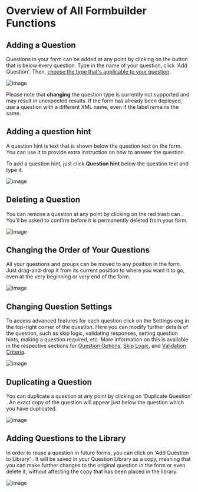 # Overview of All Formbuilder Functions

## Adding a Question

Questions in your form can be added at any point by clicking on the <i class="k-icon k-icon-plus"></i> button that is below every question. Type in the name of your question, click 'Add Question'. Then, [choose the type that's applicable to your question](question_types.md).

![image](/images/formbuilder/add_questions.gif)

<p class="note">Please note that <strong>changing</strong> the question type is currently not supported and may result in unexpected results. If the form has already been deployed, use a question with a different XML name, even if the label remains the same.<p/>

## Adding a question hint
A question hint is text that is shown below the question text on the form. You can use it to provide extra instruction on how to answer the question.

To add a question hint, just click __Question hint__ below the question text and type it. 

![image](/images/formbuilder/hint.gif)
  
## Deleting a Question

You can remove a question at any point by clicking on the red trash can <i class="k-icon k-icon-trash"></i>. You'll be asked to confirm before it is permanently deleted from your form.

![image](/images/formbuilder/delete_questions.gif)

## Changing the Order of Your Questions

All your questions and groups can be moved to any position in the form. Just drag-and-drop it from its current position to where you want it to go, even at the very beginning or very end of the form.

![image](/images/formbuilder/change_order.gif)

## Changing Question Settings

To access advanced features for each question click on the Settings cog <i class="k-icon k-icon-settings"></i> in the top-right corner of the question. Here you can modify further details of the question, such as skip logic, validating responses, setting question hints, making a question required, etc. More information on this is available in the respective sections for [Question Options](question_options.md), [Skip Logic](skip_logic.md), and [Validation Criteria](validation_criteria.md).

![image](/images/formbuilder/change_settings.gif)

## Duplicating a Question

You can duplicate a question at any point by clicking on ‘Duplicate Question’ <i class="k-icon k-icon-clone"></i>. An exact copy of the question will appear just below the question which you have duplicated.

![image](/images/formbuilder/duplicate_question.gif)

## Adding Questions to the Library

In order to reuse a question in future forms, you can click on 'Add Question to Library' <i class="k-icon k-icon-folder-plus"></i>. It will be saved in your Question Library as a copy, meaning that you can make further changes to the original question in the form or even delete it, without affecting the copy that has been placed in the library.

![image](/images/formbuilder/library.gif)
